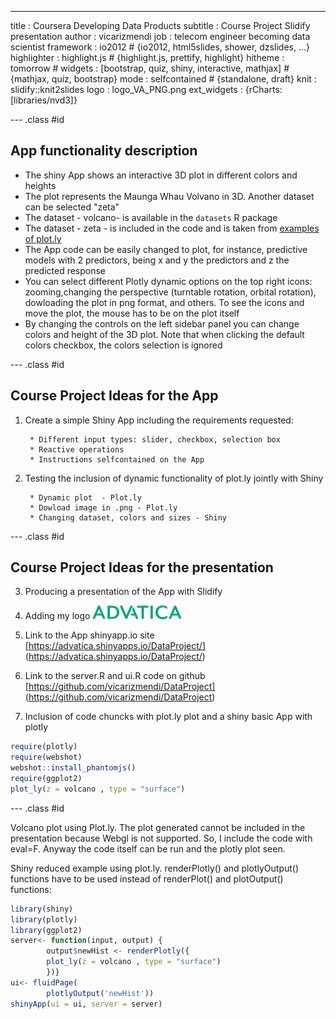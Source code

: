 ---
title       : Coursera Developing Data Products 
subtitle    : Course Project Slidify presentation
author      : vicarizmendi
job         : telecom engineer becoming data scientist
framework   : io2012        # {io2012, html5slides, shower, dzslides, ...}
highlighter : highlight.js  # {highlight.js, prettify, highlight}
hitheme     : tomorrow      # 
widgets     : [bootstrap, quiz, shiny, interactive, mathjax] # {mathjax, quiz, bootstrap}
mode        : selfcontained # {standalone, draft}
knit        : slidify::knit2slides
logo        : logo_VA_PNG.png
ext_widgets : {rCharts: [libraries/nvd3]}

--- .class #id
## App functionality description
- The shiny App shows an interactive 3D plot in different colors and heights 
- The plot represents the Maunga Whau Volvano in 3D. Another dataset can be selected "zeta"
- The dataset - volcano- is available in the `datasets` R package  
- The dataset - zeta - is included in the code and is taken from [examples of plot.ly](https://plot.ly/r/3d-surface-plots/) 
- The App code can be easily changed to plot, for instance, predictive models with 2 predictors, being x and y the predictors and z the predicted response
- You can select different Plotly dynamic options on the top right icons: zooming,changing the perspective (turntable rotation, orbital rotation), dowloading the plot in png format, and others. To see the icons and move the plot, the mouse has to be on the plot itself
- By changing the controls on the left sidebar panel you can change colors and height of the 3D plot. Note that when clicking the default colors checkbox, the colors selection is ignored

--- .class #id
## Course Project Ideas for the App


1. Create a simple Shiny App including the requirements requested:

        * Different input types: slider, checkbox, selection box
        * Reactive operations
        * Instructions selfcontained on the App

2. Testing the inclusion of dynamic functionality of plot.ly jointly with Shiny 

        * Dynamic plot  - Plot.ly
        * Dowload image in .png - Plot.ly
        * Changing dataset, colors and sizes - Shiny




--- .class #id 

## Course Project Ideas for the presentation

3. Producing a presentation of the App with Slidify

2. Adding my logo ![width](Logo_advatica.png) 


3. Link to the App shinyapp.io site [https://advatica.shinyapps.io/DataProject/] (https://advatica.shinyapps.io/DataProject/)
  

3. Link to the server.R and ui.R code on github [https://github.com/vicarizmendi/DataProject] (https://github.com/vicarizmendi/DataProject)

        
5. Inclusion of code chuncks with plot.ly plot and a shiny basic App with plotly

```r
require(plotly)
require(webshot)
webshot::install_phantomjs()
require(ggplot2)
plot_ly(z = volcano , type = "surface")
```
  
  

--- .class #id

Volcano plot using Plot.ly. The plot generated cannot be included in the presentation because Webgl is not supported. So, I include the code with eval=F. Anyway the code itself can be run and the plotly plot seen.  



Shiny reduced example using plot.ly. renderPlotly() and plotlyOutput() functions have to be used instead of renderPlot() and plotOutput() functions:  


```r
library(shiny)
library(plotly)
library(ggplot2)
server<- function(input, output) {
        output$newHist <- renderPlotly({
        plot_ly(z = volcano , type = "surface")
        })}
ui<- fluidPage(
        plotlyOutput('newHist'))
shinyApp(ui = ui, server = server)
```

  
